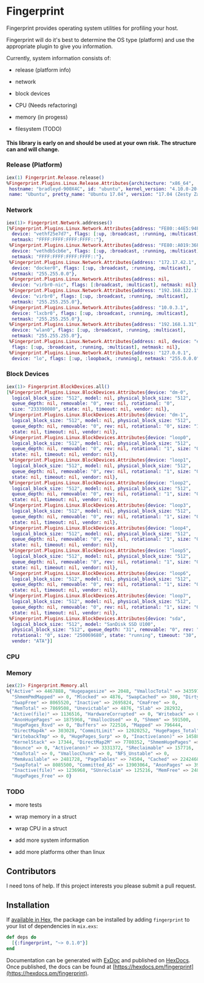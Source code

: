 # Fingerprint

Fingerprint provides operating system utilities for profiling your host.

Fingerprint will do it's best to determine the OS type (platform) and use the appropriate plugin to give you information.

Currently, system information consists of:

* release (platform info)

* network

* block devices

* CPU (Needs refactoring)

* memory (in progess)

* filesystem (TODO)


#### This library is early on and should be used at your own risk.  The structure can and will change.


### Release (Platform)

```elixir
iex(1) Fingerprint.Release.release()
%Fingerprint.Plugins.Linux.Release.Attributes{architecture: "x86_64",
 hostname: "bradleyd-900X4C", id: "ubuntu", kernel_version: "4.10.0-20-generic",
 name: "Ubuntu", pretty_name: "Ubuntu 17.04", version: "17.04 (Zesty Zapus)"}
```

### Network

```elixir
iex(1)> Fingerprint.Network.addresses()
[%Fingerprint.Plugins.Linux.Network.Attributes{address: "FE80::44E5:94FF:FE4D:91C8",
  device: "vethf25e7d7", flags: [:up, :broadcast, :running, :multicast],
  netmask: "FFFF:FFFF:FFFF:FFFF::"},
 %Fingerprint.Plugins.Linux.Network.Attributes{address: "FE80::A019:36FF:FEE5:6ABE",
  device: "vethdb5cb6e", flags: [:up, :broadcast, :running, :multicast],
  netmask: "FFFF:FFFF:FFFF:FFFF::"},
 %Fingerprint.Plugins.Linux.Network.Attributes{address: "172.17.42.1",
  device: "docker0", flags: [:up, :broadcast, :running, :multicast],
  netmask: "255.255.0.0"},
 %Fingerprint.Plugins.Linux.Network.Attributes{address: nil,
  device: "virbr0-nic", flags: [:broadcast, :multicast], netmask: nil},
 %Fingerprint.Plugins.Linux.Network.Attributes{address: "192.168.122.1",
  device: "virbr0", flags: [:up, :broadcast, :running, :multicast],
  netmask: "255.255.255.0"},
 %Fingerprint.Plugins.Linux.Network.Attributes{address: "10.0.3.1",
  device: "lxcbr0", flags: [:up, :broadcast, :running, :multicast],
  netmask: "255.255.255.0"},
 %Fingerprint.Plugins.Linux.Network.Attributes{address: "192.168.1.31",
  device: "wlan0", flags: [:up, :broadcast, :running, :multicast],
  netmask: "255.255.255.0"},
 %Fingerprint.Plugins.Linux.Network.Attributes{address: nil, device: "eth0",
  flags: [:up, :broadcast, :running, :multicast], netmask: nil},
 %Fingerprint.Plugins.Linux.Network.Attributes{address: "127.0.0.1",
  device: "lo", flags: [:up, :loopback, :running], netmask: "255.0.0.0"}]
```

### Block Devices

```elixir
iex(1)> Fingerprint.BlockDevices.all()
[%Fingerprint.Plugins.Linux.BlockDevices.Attributes{device: "dm-0",
  logical_block_size: "512", model: nil, physical_block_size: "512",
  queue_depth: nil, removable: "0", rev: nil, rotational: "0",
  size: "233390080", state: nil, timeout: nil, vendor: nil},
 %Fingerprint.Plugins.Linux.BlockDevices.Attributes{device: "dm-1",
  logical_block_size: "512", model: nil, physical_block_size: "512",
  queue_depth: nil, removable: "0", rev: nil, rotational: "0", size: "16171008",
  state: nil, timeout: nil, vendor: nil},
 %Fingerprint.Plugins.Linux.BlockDevices.Attributes{device: "loop0",
  logical_block_size: "512", model: nil, physical_block_size: "512",
  queue_depth: nil, removable: "0", rev: nil, rotational: "1", size: "0",
  state: nil, timeout: nil, vendor: nil},
 %Fingerprint.Plugins.Linux.BlockDevices.Attributes{device: "loop1",
  logical_block_size: "512", model: nil, physical_block_size: "512",
  queue_depth: nil, removable: "0", rev: nil, rotational: "1", size: "0",
  state: nil, timeout: nil, vendor: nil},
 %Fingerprint.Plugins.Linux.BlockDevices.Attributes{device: "loop2",
  logical_block_size: "512", model: nil, physical_block_size: "512",
  queue_depth: nil, removable: "0", rev: nil, rotational: "1", size: "0",
  state: nil, timeout: nil, vendor: nil},
 %Fingerprint.Plugins.Linux.BlockDevices.Attributes{device: "loop3",
  logical_block_size: "512", model: nil, physical_block_size: "512",
  queue_depth: nil, removable: "0", rev: nil, rotational: "1", size: "0",
  state: nil, timeout: nil, vendor: nil},
 %Fingerprint.Plugins.Linux.BlockDevices.Attributes{device: "loop4",
  logical_block_size: "512", model: nil, physical_block_size: "512",
  queue_depth: nil, removable: "0", rev: nil, rotational: "1", size: "0",
  state: nil, timeout: nil, vendor: nil},
 %Fingerprint.Plugins.Linux.BlockDevices.Attributes{device: "loop5",
  logical_block_size: "512", model: nil, physical_block_size: "512",
  queue_depth: nil, removable: "0", rev: nil, rotational: "1", size: "0",
  state: nil, timeout: nil, vendor: nil},
 %Fingerprint.Plugins.Linux.BlockDevices.Attributes{device: "loop6",
  logical_block_size: "512", model: nil, physical_block_size: "512",
  queue_depth: nil, removable: "0", rev: nil, rotational: "1", size: "0",
  state: nil, timeout: nil, vendor: nil},
 %Fingerprint.Plugins.Linux.BlockDevices.Attributes{device: "loop7",
  logical_block_size: "512", model: nil, physical_block_size: "512",
  queue_depth: nil, removable: "0", rev: nil, rotational: "1", size: "0",
  state: nil, timeout: nil, vendor: nil},
 %Fingerprint.Plugins.Linux.BlockDevices.Attributes{device: "sda",
  logical_block_size: "512", model: "SanDisk SSD U100",
  physical_block_size: "512", queue_depth: "31", removable: "0", rev: "6.04",
  rotational: "0", size: "250069680", state: "running", timeout: "30",
  vendor: "ATA"}]
```

### CPU

### Memory

```elixir
iex(2)> Fingerprint.Memory.all
%{"Active" => 4467888, "Hugepagesize" => 2048, "VmallocTotal" => 34359738367,
  "ShmemPmdMapped" => 0, "Mlocked" => 4876, "SwapCached" => 380, "Dirty" => 316,
  "SwapFree" => 8065520, "Inactive" => 2695824, "CmaFree" => 0,
  "MemTotal" => 7869508, "Unevictable" => 4876, "Slab" => 282932,
  "Active(file)" => 1136516, "HardwareCorrupted" => 0, "Writeback" => 0,
  "AnonHugePages" => 1875968, "VmallocUsed" => 0, "Shmem" => 591500,
  "HugePages_Rsvd" => 0, "Buffers" => 722516, "Mapped" => 796444,
  "DirectMap4k" => 303028, "CommitLimit" => 12020252, "HugePages_Total" => 0,
  "WritebackTmp" => 0, "HugePages_Surp" => 0, "Inactive(anon)" => 1458856,
  "KernelStack" => 17344, "DirectMap2M" => 7780352, "ShmemHugePages" => 0,
  "Bounce" => 0, "Active(anon)" => 3331372, "SReclaimable" => 157716,
  "CmaTotal" => 0, "VmallocChunk" => 0, "NFS_Unstable" => 0,
  "MemAvailable" => 2481728, "PageTables" => 74504, "Cached" => 2242468,
  "SwapTotal" => 8085500, "Committed_AS" => 13903064, "AnonPages" => 3972852,
  "Inactive(file)" => 1236968, "SUnreclaim" => 125216, "MemFree" => 248788,
  "HugePages_Free" => 0}
```

### TODO

* more tests

* wrap memory in a struct

* wrap CPU in a struct

* add more system information

* add more platforms other than linux

## Contributors

I need tons of help.  If this project interests you please submit a pull request.

## Installation

If [available in Hex](https://hex.pm/docs/publish), the package can be installed
by adding `fingerprint` to your list of dependencies in `mix.exs`:

```elixir
def deps do
  [{:fingerprint, "~> 0.1.0"}]
end
```

Documentation can be generated with [ExDoc](https://github.com/elixir-lang/ex_doc)
and published on [HexDocs](https://hexdocs.pm). Once published, the docs can
be found at [https://hexdocs.pm/fingerprint](https://hexdocs.pm/fingerprint).

